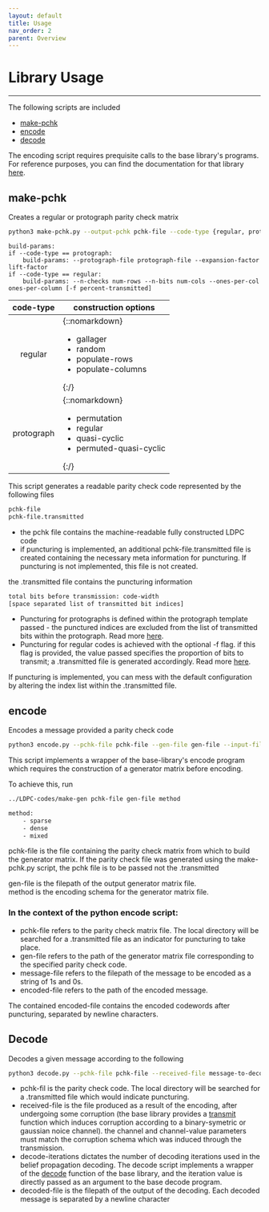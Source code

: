```yaml
---
layout: default
title: Usage
nav_order: 2
parent: Overview
---
```


# Library Usage
---

The following scripts are included
* [make-pchk](usage.html#make-pchk)
* [encode](usage.html#encode)
* [decode](usage.html#decode)

The encoding script requires prequisite calls to the base library's programs. For reference purposes, you can find the documentation for that library [here](./LDPC-codes/progs.html).

## make-pchk
Creates a regular or protograph parity check matrix
```sh
python3 make-pchk.py --output-pchk pchk-file --code-type {regular, protograph} --construction construction-option build-params
```
```
build-params:
if --code-type == protograph:
    build-params: --protograph-file protograph-file --expansion-factor lift-factor 
if --code-type == regular: 
    build-params: --n-checks num-rows --n-bits num-cols --ones-per-col ones-per-column [-f percent-transmitted]
```

| code-type |  construction options |
|:-:|-|
| regular | {::nomarkdown}<ul><li>gallager</li><li>random</li><li>populate-rows</li><li>populate-columns</li></ul>{:/} |
| protograph | {::nomarkdown}<ul><li>permutation</li><li>regular</li><li>quasi-cyclic</li><li>permuted-quasi-cyclic</li></ul>{:/} |

This script generates a readable parity check code represented by the following files
```sh
pchk-file
pchk-file.transmitted
```

* the pchk file contains the machine-readable fully constructed LDPC code
* if puncturing is implemented, an additional pchk-file.transmitted file is created containing the necessary meta information for puncturing. If puncturing is not implemented, this file is not created.

the .transmitted file contains the puncturing information
```sh
total bits before transmission: code-width
[space separated list of transmitted bit indices]
```
* Puncturing for protographs is defined within the protograph template passed - the punctured indices are excluded from the list of transmitted bits within the protograph. Read more [here](TODO).
* Puncturing for regular codes is achieved with the optional -f flag. if this flag is provided, the value passed specifies the proportion of bits to transmit; a .transmitted file is generated accordingly. Read more [here](TODO).

If puncturing is implemented, you can mess with the default configuration by altering the index list within the .transmitted file.

## encode
Encodes a message provided a parity check code
```sh
python3 encode.py --pchk-file pchk-file --gen-file gen-file --input-file message-file --output-file encoded-file 
```
This script implements a wrapper of the base-library's encode program which requires
the construction of a generator matrix before encoding.

To achieve this, run 
```sh
../LDPC-codes/make-gen pchk-file gen-file method
```
```sh
method:
    - sparse
    - dense
    - mixed
```
pchk-file is the file containing the parity check matrix from which to build the generator matrix. If the parity check file was generated using the make-pchk.py script, the pchk file is to be passed not the .transmitted

gen-file is the filepath of the output generator matrix file. <br>
method is the encoding schema for the generator matrix file.

###  In the context of the python encode script:

* pchk-file refers to the parity check matrix file. The local directory will be searched for a .transmitted file as an indicator for puncturing to take place.
* gen-file refers to the path of the generator matrix file corresponding to the specified parity check code.
* message-file refers to the filepath of the message to be encoded as a string of 1s and 0s.
* encoded-file refers to the path of the encoded message.

The contained encoded-file contains the encoded codewords after puncturing, separated by newline characters.

## Decode
Decodes a given message according to the following
```sh
python3 decode.py --pchk-file pchk-file --received-file message-to-decode --output-file decodeed-output --channel {bsc, awgn} --channel-parameters channel-value [--decode-iterations decode-iterations]
```
* pchk-fil is the parity check code. The local directory will be searched for a .transmitted file which would indicate puncturing.
* received-file is the file produced as a result of the encoding, after undergoing some corruption (the base library provides a [transmit](./LDPC-codes/channel.html#transmit) function which induces corruption according to a binary-symetric or gaussian noice channel). the channel and channel-value parameters must match the corruption schema which was induced through the transmission.
* decode-iterations dictates the number of decoding iterations used in the belief propagation decoding. The decode script implements a wrapper of the [decode](./LDPC-codes/decoding.html#decode) function of the base library, and the iteration value is directly passed as an argument to the base decode program.
* decoded-file is the filepath of the output of the decoding. Each decoded message is separated by a newline character
